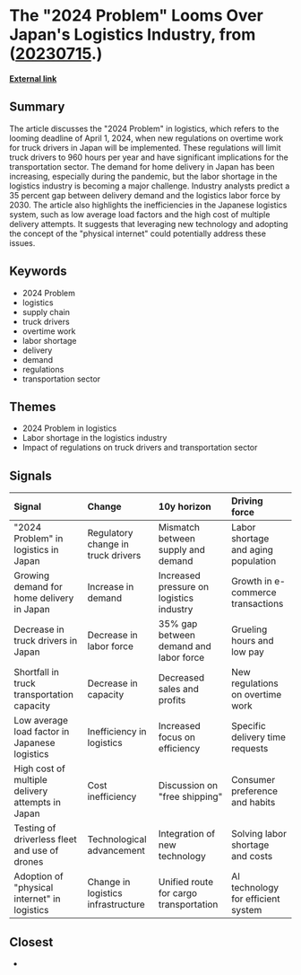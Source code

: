 # __The "2024 Problem" Looms Over Japan's Logistics Industry__, from ([20230715](https://kghosh.substack.com/p/20230715).)

__[External link](https://realgaijin.substack.com/p/the-so-called-2024-problem-in-logistics?utm_source=substack&utm_medium=email)__



## Summary

The article discusses the "2024 Problem" in logistics, which refers to the looming deadline of April 1, 2024, when new regulations on overtime work for truck drivers in Japan will be implemented. These regulations will limit truck drivers to 960 hours per year and have significant implications for the transportation sector. The demand for home delivery in Japan has been increasing, especially during the pandemic, but the labor shortage in the logistics industry is becoming a major challenge. Industry analysts predict a 35 percent gap between delivery demand and the logistics labor force by 2030. The article also highlights the inefficiencies in the Japanese logistics system, such as low average load factors and the high cost of multiple delivery attempts. It suggests that leveraging new technology and adopting the concept of the "physical internet" could potentially address these issues.

## Keywords

* 2024 Problem
* logistics
* supply chain
* truck drivers
* overtime work
* labor shortage
* delivery
* demand
* regulations
* transportation sector

## Themes

* 2024 Problem in logistics
* Labor shortage in the logistics industry
* Impact of regulations on truck drivers and transportation sector

## Signals

| Signal                                           | Change                             | 10y horizon                              | Driving force                       |
|:-------------------------------------------------|:-----------------------------------|:-----------------------------------------|:------------------------------------|
| "2024 Problem" in logistics in Japan             | Regulatory change in truck drivers | Mismatch between supply and demand       | Labor shortage and aging population |
| Growing demand for home delivery in Japan        | Increase in demand                 | Increased pressure on logistics industry | Growth in e-commerce transactions   |
| Decrease in truck drivers in Japan               | Decrease in labor force            | 35% gap between demand and labor force   | Grueling hours and low pay          |
| Shortfall in truck transportation capacity       | Decrease in capacity               | Decreased sales and profits              | New regulations on overtime work    |
| Low average load factor in Japanese logistics    | Inefficiency in logistics          | Increased focus on efficiency            | Specific delivery time requests     |
| High cost of multiple delivery attempts in Japan | Cost inefficiency                  | Discussion on "free shipping"            | Consumer preference and habits      |
| Testing of driverless fleet and use of drones    | Technological advancement          | Integration of new technology            | Solving labor shortage and costs    |
| Adoption of "physical internet" in logistics     | Change in logistics infrastructure | Unified route for cargo transportation   | AI technology for efficient system  |

## Closest

* 